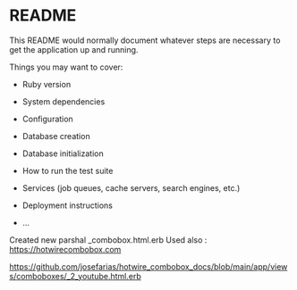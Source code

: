 # README

This README would normally document whatever steps are necessary to get the
application up and running.

Things you may want to cover:

* Ruby version

* System dependencies

* Configuration

* Database creation

* Database initialization

* How to run the test suite

* Services (job queues, cache servers, search engines, etc.)

* Deployment instructions

* ...


Created new parshal _combobox.html.erb
Used also :
https://hotwirecombobox.com

https://github.com/josefarias/hotwire_combobox_docs/blob/main/app/views/comboboxes/_2_youtube.html.erb

